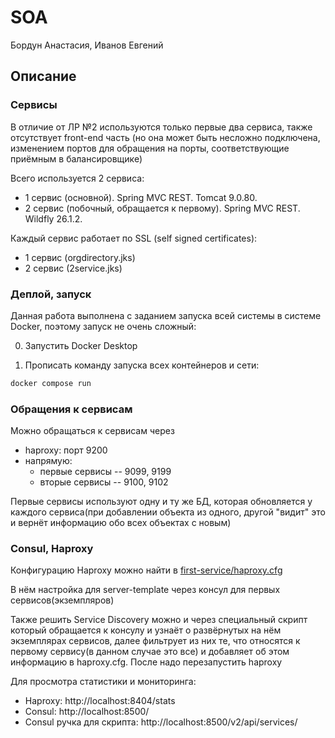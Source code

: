 # SOA

Бордун Анастасия, Иванов Евгений

## Описание ##

### Cервисы ###

В отличие от ЛР №2 используются только первые два сервиса, также отсутствует front-end часть (но она может быть несложно подключена,
изменением портов для обращения на порты, соответствующие приёмным в балансировщике)

Всего используется 2 сервиса:
- 1 сервис (основной). Spring MVC REST. Tomcat 9.0.80.
- 2 сервис (побочный, обращается к первому). Spring MVC REST. Wildfly 26.1.2.

Каждый сервис работает по SSL (self signed certificates):
- 1 сервис (orgdirectory.jks)
- 2 сервис (2service.jks)

### Деплой, запуск ###

Данная работа выполнена с заданием запуска всей системы в системе Docker, поэтому
запуск не очень сложный:

0) Запустить Docker Desktop

1) Прописать команду запуска всех контейнеров и сети:
```sh
docker compose run
```

### Обращения к сервисам ###

Можно обращаться к сервисам через 

- haproxy: порт 9200
- напрямую: 
  - первые сервисы -- 9099, 9199 
  - вторые сервисы -- 9100, 9102

Первые сервисы используют одну и ту же БД, которая обновляется у каждого сервиса(при добавлении объекта из одного, другой "видит" это и вернёт информацию обо всех объектах с новым)

### Consul, Haproxy ###

Конфигурацию Haproxy можно найти в [first-service/haproxy.cfg](first-service/haproxy.cfg)

В нём настройка для server-template через консул для первых сервисов(экземпляров)

Также решить Service Discovery можно и через специальный скрипт который обращается к консулу и узнаёт о развёрнутых на нём экземплярах сервисов, далее фильтрует из них те, что относятся к первому сервису(в данном случае это все) и добавляет об этом информацию в haproxy.cfg. После надо перезапустить haproxy

Для просмотра статистики и мониторинга:

- Haproxy: http://localhost:8404/stats
- Consul: http://localhost:8500/
- Consul ручка для скрипта: http://localhost:8500/v2/api/services/


